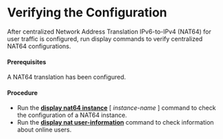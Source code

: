 Verifying the Configuration
===========================

After centralized Network Address Translation IPv6-to-IPv4 (NAT64) for user traffic is configured, run display commands to verify centralized NAT64 configurations.

#### Prerequisites

A NAT64 translation has been configured.


#### Procedure

* Run the [**display nat64 instance**](cmdqueryname=display+nat64+instance) [ *instance-name* ] command to check the configuration of a NAT64 instance.
* Run the [**display nat user-information**](cmdqueryname=display+nat+user-information) command to check information about online users.